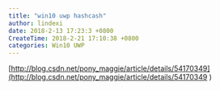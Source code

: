 ```yaml
---
title: "win10 uwp hashcash"
author: lindexi
date: 2018-2-13 17:23:3 +0800
CreateTime: 2018-2-21 17:10:38 +0800
categories: Win10 UWP
---
```



<!--more-->



<div id="toc"></div>

[http://blog.csdn.net/pony_maggie/article/details/54170349](http://blog.csdn.net/pony_maggie/article/details/54170349 )
